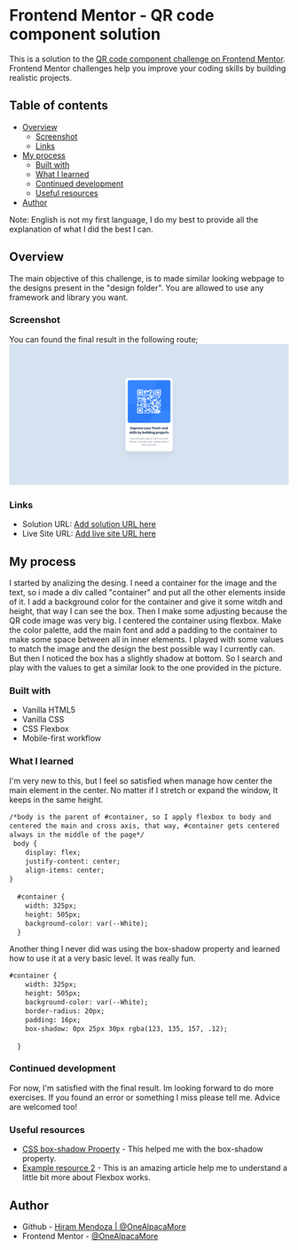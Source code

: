 # Frontend Mentor - QR code component solution

This is a solution to the [QR code component challenge on Frontend Mentor](https://www.frontendmentor.io/challenges/qr-code-component-iux_sIO_H). Frontend Mentor challenges help you improve your coding skills by building realistic projects. 

## Table of contents

- [Overview](#overview)
  - [Screenshot](#screenshot)
  - [Links](#links)
- [My process](#my-process)
  - [Built with](#built-with)
  - [What I learned](#what-i-learned)
  - [Continued development](#continued-development)
  - [Useful resources](#useful-resources)
- [Author](#author)

Note: English is not my first language, I do my best to provide all the explanation of what I did the best I can.

## Overview
The main objective of this challenge, is to made similar looking webpage to the designs present in the "design folder". You are allowed to use any framework and library you want.    
### Screenshot
You can found the final result in the following route;
![](./screenshot.jpg)

### Links

- Solution URL: [Add solution URL here](https://your-solution-url.com)
- Live Site URL: [Add live site URL here](https://your-live-site-url.com)

## My process

I started by analizing the desing. I need a container for the image and the text, so i made a div called "container" and put all the other elements inside of it. 
I add a background color for the container and give it some witdh and height, that way I can see the box.
Then I make  some adjusting because the QR code image was very big. 
I centered the container using flexbox. 
Make the color palette, add the main font and add a padding to the container to make some space between all in inner elements.
I played with some values to match the image and the design the best possible way I currently can.
But then I noticed the box has a slightly  shadow at bottom. So I search and play with the values to get a similar look to the one provided in the picture.  

### Built with

- Vanilla HTML5
- Vanilla CSS 
- CSS Flexbox
- Mobile-first workflow

### What I learned

I'm very new to this, but I feel so satisfied when manage how center the main element in the center. No matter if I stretch or expand the window, It keeps in the same height. 

```centering the container element
/*body is the parent of #container, so I apply flexbox to body and centered the main and cross axis, that way, #container gets centered always in the middle of the page*/
 body {
    display: flex;
    justify-content: center;
    align-items: center;  
}

  #container {
    width: 325px;
    height: 505px;
    background-color: var(--White);
  }
```

Another thing I never did was using the box-shadow property and learned how to use it at a very basic level. It was really fun.

```Adding some box-shadow
#container {
    width: 325px;
    height: 505px;
    background-color: var(--White);
    border-radius: 20px;
    padding: 16px;
    box-shadow: 0px 25px 30px rgba(123, 135, 157, .12);

  }
```

### Continued development

For now, I'm satisfied with the final result. Im looking forward to do more exercises. If you found an error or something I miss please tell me. Advice are welcomed too! 

### Useful resources

- [CSS box-shadow Property](https://www.w3schools.com/cssref/css3_pr_box-shadow.php) - This helped me with the box-shadow property. 
- [Example resource 2](https://css-tricks.com/snippets/css/a-guide-to-flexbox/) - This is an amazing article help me to understand a little bit more about Flexbox works.


## Author

- Github - [Hiram Mendoza | @OneAlpacaMore](https://github.com/OneAlpacaMore)
- Frontend Mentor - [@OneAlpacaMore](https://www.frontendmentor.io/profile/OneAlpacaMore)
